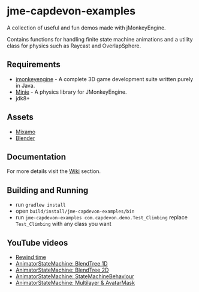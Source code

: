 # jme-capdevon-examples
A collection of useful and fun demos made with jMonkeyEngine.

Contains functions for handling finite state machine animations and a utility class for physics such as Raycast and OverlapSphere.

## Requirements
- [jmonkeyengine](https://github.com/jMonkeyEngine/jmonkeyengine) - A complete 3D game development suite written purely in Java.
- [Minie](https://github.com/stephengold/Minie) - A physics library for JMonkeyEngine.
- jdk8+
    
## Assets
- [Mixamo](https://www.mixamo.com/)
- [Blender](https://www.blender.org/download/)
    
## Documentation
For more details visit the [Wiki](https://github.com/capdevon/jme-capdevon-examples/wiki) section.

## Building and Running
- run `gradlew install`
- open `build/install/jme-capdevon-examples/bin`
- run `jme-capdevon-examples com.capdevon.demo.Test_Climbing` replace `Test_Climbing` with any class you want

## YouTube videos
- [Rewind time](https://www.youtube.com/watch?v=124yx2i7KZc)
- [AnimatorStateMachine: BlendTree 1D](https://youtu.be/rVFFjLQMysQ)
- [AnimatorStateMachine: BlendTree 2D](https://www.youtube.com/watch?v=G-Cd120hSlI)
- [AnimatorStateMachine: StateMachineBehaviour](https://youtu.be/AQkUT5U48co)
- [AnimatorStateMachine: Multilayer & AvatarMask](https://youtu.be/jBGju49DScI)
